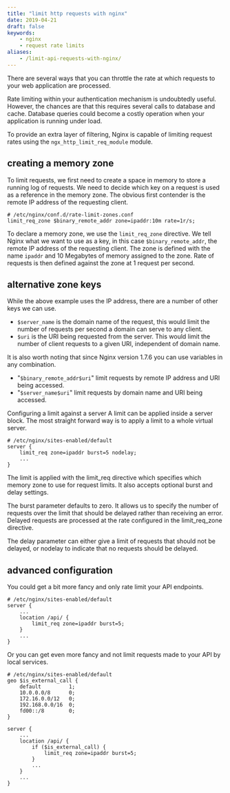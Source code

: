 ```yaml
---
title: "limit http requests with nginx"
date: 2019-04-21
draft: false
keywords:
    - nginx
    - request rate limits
aliases:
    - /limit-api-requests-with-nginx/
---
```


There are several ways that you can throttle the rate at which requests to your
web application are processed.

Rate limiting within your authentication mechanism is undoubtedly useful.
However, the chances are that this requires several calls to database and cache.
Database queries could become a costly operation when your application is
running under load.

To provide an extra layer of filtering, Nginx is capable of limiting request
rates using the `ngx_http_limit_req_module` module. 

## creating a memory zone
To limit requests, we first need to create a space in memory to store a running
log of requests. We need to decide which key on a request is used as a reference
in the memory zone. The obvious first contender is the remote IP address of the
requesting client.

```shell script
# /etc/nginx/conf.d/rate-limit-zones.conf
limit_req_zone $binary_remote_addr zone=ipaddr:10m rate=1r/s;
```

To declare a memory zone, we use the `limit_req_zone` directive. We tell Nginx
what we want to use as a key, in this case `$binary_remote_addr`, the remote IP
address of the requesting client. The zone is defined with the name `ipaddr`
and 10 Megabytes of memory assigned to the zone. Rate of requests is then
defined against the zone at 1 request per second.

## alternative zone keys
While the above example uses the IP address, there are a number of other keys we
can use.

 * `$server_name` is the domain name of the request, this would limit the number
   of requests per second a domain can serve to any client.
 * `$uri` is the URI being requested from the server. This would limit the number
   of client requests to a given URI, independent of domain name.

It is also worth noting that since Nginx version 1.7.6 you can use variables in
any combination.

 * "`$binary_remote_addr$uri`" limit requests by remote IP address and URI being
   accessed.
 * "`$server_name$uri`" limit requests by domain name and URI being accessed.

Configuring a limit against a server
A limit can be applied inside a server  block. The most straight forward way is
to apply a limit to a whole virtual server.

```shell script
# /etc/nginx/sites-enabled/default
server {
    limit_req zone=ipaddr burst=5 nodelay;
    ...
}
```

The limit is applied with the limit_req  directive which specifies which memory
zone to use for request limits. It also accepts optional burst  and delay 
settings.

The burst  parameter defaults to zero. It allows us to specify the number of
requests over the limit that should be delayed rather than receiving an error.
Delayed requests are processed at the rate configured in the limit_req_zone 
directive.

The delay  parameter can either give a limit of requests that should not be
delayed, or nodelay  to indicate that no requests should be delayed.

## advanced configuration
You could get a bit more fancy and only rate limit your API endpoints.

```shell script
# /etc/nginx/sites-enabled/default
server {
    ...
    location /api/ {
        limit_req zone=ipaddr burst=5;
    }
    ...
}
```

Or you can get even more fancy and not limit requests made to your API by local
services.

```shell script
# /etc/nginx/sites-enabled/default
geo $is_external_call {
    default         1;
    10.0.0.0/8      0;
    172.16.0.0/12   0;
    192.168.0.0/16  0;
    fd00::/8        0;
}

server {
    ...
    location /api/ {
        if ($is_external_call) {
            limit_req zone=ipaddr burst=5;
        }
        ...
    }
    ...
}
```
